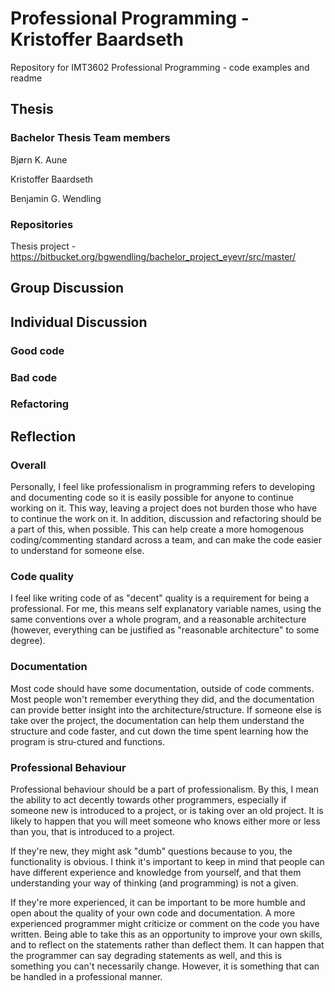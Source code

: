 # Professional Programming - Kristoffer Baardseth
Repository for IMT3602 Professional Programming - code examples and readme

## Thesis
### Bachelor Thesis Team members
Bjørn K. Aune

Kristoffer Baardseth

Benjamin G. Wendling

### Repositories
Thesis project - https://bitbucket.org/bgwendling/bachelor_project_eyevr/src/master/

## Group Discussion


## Individual Discussion


### Good code


### Bad code


### Refactoring


## Reflection

### Overall
Personally, I feel like professionalism in programming refers to developing and documenting code so it is easily possible for anyone to continue working on it. This way, leaving a project does not burden those who have to continue the work on it. In addition, discussion and refactoring should be a part of this, when possible. This can help create a more homogenous coding/commenting standard across a team, and can make the code easier to understand for someone else.

### Code quality
I feel like writing code of as "decent" quality is a requirement for being a professional. For me, this means self explanatory variable names, using the same conventions over a whole program, and a reasonable architecture (however, everything can be justified as "reasonable architecture" to some degree).

### Documentation
Most code should have some documentation, outside of code comments. Most people won't remember everything they did, and the documentation can provide better insight into the architecture/structure. If someone else is take over the project, the documentation can help them understand the structure and code faster, and cut down the time spent learning how the program is stru-ctured and functions.

### Professional Behaviour
Professional behaviour should be a part of professionalism. By this, I mean the ability to act decently towards other programmers, especially if someone new is introduced to a project, or is taking over an old project. It is likely to happen that you will meet someone who knows either more or less than you, that is introduced to a project. 

If they're new, they might ask "dumb" questions because to you, the functionality is obvious. I think it's important to keep in mind that people can have different experience and knowledge from yourself, and that them understanding your way of thinking (and programming) is not a given. 

If they're more experienced, it can be important to be more humble and open about the quality of your own code and documentation. A more experienced programmer might criticize or comment on the code you have written. Being able to take this as an opportunity to improve your own skills, and to reflect on the statements rather than deflect them. It can happen that the programmer can say degrading statements as well, and this is something you can't necessarily change. However, it is something that can be handled in a professional manner.
